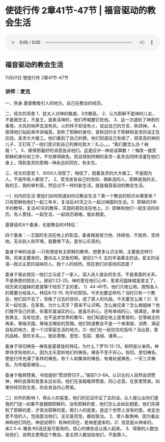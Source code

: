 # 使徒行传 2章41节-47节 | 福音驱动的教会生活

<audio style="width: 100%;" preload="false" controls controlslist="nodownload"><source src="https://file.simai.life/audio/mp3/2020/tu_2-41-47-201101.mp3" type="audio/mpeg">Your browser does not support the audio element.</audio>

## 福音驱动的教会生活
11月01日 
使徒行传 2章41节-47节
### 讲师：麦克


一、热身
基督教吸引人的地方。自己在教会的经历。

二、经文的背景
1、犹太人对神的敬虔，3次朝圣。
2、认为耶稣不是神的儿女，不是救世主，不是王，是亵渎神的，他们呼喊要钉死他。
3、这一次遇到了神奇的事情，大风的响声去没有风，火的样子却没有火，说出自己的方言，称颂神。
4、彼得他们站起来传讲福音。宣称了耶稣的身份，宣称旧约关于耶稣和圣灵的话正在应验。圣灵大大做工。他们看到了自己的罪。他们知道自己有祸了，把至高的神的儿子、王钉死了--他们意识到自己的罪何其大！扎心。。。“我们要怎么办？祸哉！”。
5、彼得把最好的消息告诉他们。这是应许--神说话算数！！悔改--接受耶稣的身份和工作，不仅罪得赦免，而且得到所赐的圣灵--圣灵会同样浇灌在他们身上，得到圣灵的恩赐--神永远的同在，有永生。

三、经文的意思
1、3000人领受了，相信了，因着圣灵的大大做工，不是因为人。不是所有人都信了。
2、受洗宣告自己的信仰，做新造的人。耶稣是我的主，我的王，我的审判官。然后过不一样的新生活。就是福音驱动的教会生活。

一）对内的生活
使徒们如何知道如何过教会生活？第一个教会的知识从哪里来？只有耶稣和他们一起三年半，复活后40天之久一起过神国的生活。1）耶稣的3年半的教导，复活40天的教导，天国的原则活在地上。2）耶稣和他们一起生活的经历。有人管钱，一起生活，一起经历艰难。彼此相爱。

基督徒的4个委身，也是教会的4特征：

四个委身：--王国的生活在地上的彰显。委身就是努力地、持续地、不放弃、坚持地。无论别人和环境，我要做下去。是甘心乐意的。

委身于神的话语---只有使徒有主耶稣的教导。想更多认识主啊，主要我怎样行啊，将来主要来的，要向主人交账的啊。彼前2:1-3. 主的羊渴慕主的话，爱主的话语--尝过主恩的滋味的人。我个人的经历。现在我们对圣经的态度？

委身于彼此相交--他们立马成了一家人，深入进入彼此的生活，不是表面的关系，不是熟悉的陌生人。彼前1:22-25。神的爱在他们心中，爱弟兄姐妹就是爱主了，经历弟兄姐妹的爱就等于经历了主的爱。 1）44-45节。他们凡物公用。按照各人的需要分给各人。林后8:13-15. 均平的原则。今天也要这样吗？当时只有一个教会，他们回不去了，背叛了过去的信仰，成了家人的仇敌。今天要怎么做？2）天天一起吃饭，在家里。为什么天天？原来不认识啊。怎么做兄弟？怎么做姐妹？他们敞开自己的家，存着欢喜诚实的心。是喜乐的心。还有单纯的心，很满足，单单依靠主，没有忧虑，也不追求世界的繁华，他们知道在地上是寄居的，在等候主的再来，等候天国，等候主赐给的赏赐。他们知道教会不是一个来索取、消费、满足自私的地方，是一个过家庭生活的地方。3）他们在一起仅仅吃饭吗？活出爱，爱的品格，爱的关系。。。彼此尊敬、宽恕、包容、接纳、谦卑。。。

委身于恒切祷告--祷告是基督徒的特征。为什么？罗10:12-13。和阿爸父亲热。神厚待求告他的人。因为主乐意听他们的祷告。祷告不至于灰心。恒切、恳切祷告。使徒行传充满了各样的祷告。有个人和集体的祷告，有难处就祷告，一天三次祷告。为传福音祷告。。。

委身于敬拜赞美。书信提到“愿颂赞归于。。”彼前1:3-6A。认识主的人自然会颂赞神，神的良善和慈爱永远长存。他们在圣殿敬拜赞美，同心合意。在家里赞美。如果你经历到主恩，你会发自内心赞美。

二）对外的影响
1、得众人的喜爱。他们的见证印证了主的话，众人就认出你们是我的门徒--如果不是跟随耶稣的，没有耶稣的爱，他们怎么会如此相爱。他们先得到了耶稣的爱，才效法耶稣的爱。吸引人的是爱。是这个世界上没有的爱。肯定也爱不信的人。包括医治他们。无论是否信，都给医治。
2、使人敬畏神。因为看出神和他们同在。神迹说明1）有神的同在，是神差遣来的。2）信息是从神来的。来2:3-4. 雅各书5说还是可能有的。信心的祷告会让病人起来。
3、得救的人数加给他们，说明主使用这个教会。是主把人数加给他们，不是靠人。
